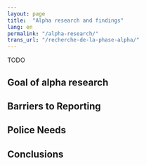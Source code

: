 ```yaml
---
layout: page
title:  "Alpha research and findings"
lang: en
permalink: "/alpha-research/"
trans_url: "/recherche-de-la-phase-alpha/"
---
```


TODO
## Goal of alpha research

## Barriers to Reporting

## Police Needs

## Conclusions
